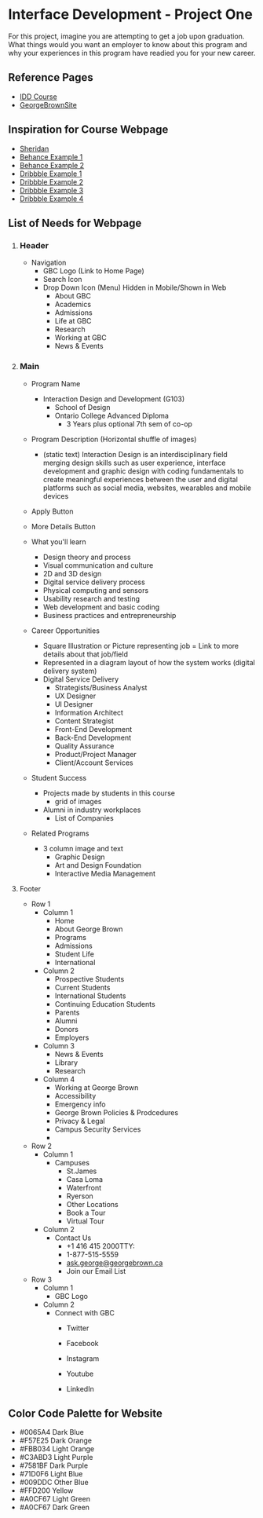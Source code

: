# Interface Development - Project One

For this project, imagine you are attempting to get a job upon graduation. What things would you want an employer to know about this program and why your experiences in this program have readied you for your new career.

## Reference Pages
- [IDD Course](https://www.georgebrown.ca/programs/interaction-design-and-development-program-g103/)
- [GeorgeBrownSite](https://www.georgebrown.ca/)

## Inspiration for Course Webpage
- [Sheridan](https://academics.sheridancollege.ca/programs/bachelor-of-interaction-design)
- [Behance Example 1](https://www.behance.net/gallery/85518831/Buspo-Online-Business-Template)
- [Behance Example 2](https://www.behance.net/gallery/63069925/Landing-Page-nutriciolog-lja-bogdanova)
- [Dribbble Example 1](https://dribbble.com/shots/4650532-About-us)
- [Dribbble Example 2](https://dribbble.com/shots/7073621-Online-Course-Educational-App-UI)
- [Dribbble Example 3](https://dribbble.com/shots/6998421-Education-Web-Platform-Design)
- [Dribbble Example 4](https://dribbble.com/shots/6012262-Courses-Page)

## List of Needs for Webpage
1. ### Header
    - Navigation
        - GBC Logo (Link to Home Page)
        - Search Icon 
        - Drop Down Icon (Menu) Hidden in Mobile/Shown in Web
            - About GBC
            - Academics
            - Admissions
            - Life at GBC
            - Research
            - Working at GBC
            - News & Events

2. ### Main 
    - Program Name
        - Interaction Design and Development (G103)
            - School of Design
            - Ontario College Advanced Diploma
                - 3 Years plus optional 7th sem of co-op
    - Program Description (Horizontal shuffle of images)
        - (static text) Interaction Design is an interdisciplinary field merging design skills such as user experience, interface development and graphic design with coding fundamentals to create meaningful experiences between the user and digital platforms such as social media, websites, wearables and mobile devices
    - Apply Button 
    - More Details Button

    - What you'll learn
        - Design theory and process
        - Visual communication and culture
        - 2D and 3D design
        - Digital service delivery process
        - Physical computing and sensors
        - Usability research and testing
        - Web development and basic coding
        - Business practices and entrepreneurship

    - Career Opportunities
        - Square Illustration or Picture representing job = Link to more details about that job/field
        - Represented in a diagram layout of how the system works (digital delivery system)
        - Digital Service Delivery
            - Strategists/Business Analyst
            - UX Designer
            - UI Designer
            - Information Architect
            - Content Strategist
            - Front-End Development
            - Back-End Development
            - Quality Assurance
            - Product/Project Manager
            - Client/Account Services

    - Student Success
        - Projects made by students in this course
            - grid of images
        - Alumni in industry workplaces
            - List of Companies
            
    - Related Programs
        - 3 column image and text
            - Graphic Design
            - Art and Design Foundation
            - Interactive Media Management

3. Footer
    - Row 1
        - Column 1
            - Home
            - About George Brown
            - Programs
            - Admissions
            - Student Life
            - International
        - Column 2
            - Prospective Students
            - Current Students
            - International Students
            - Continuing Education Students
            - Parents
            - Alumni
            - Donors
            - Employers
        - Column 3
            - News & Events
            - Library
            - Research
        - Column 4
            - Working at George Brown
            - Accessibility
            - Emergency info
            - George Brown Policies & Prodcedures
            - Privacy & Legal
            - Campus Security Services
            -
    - Row 2
        - Column 1
            - Campuses
                - St.James
                - Casa Loma
                - Waterfront
                - Ryerson
                - Other Locations
                - Book a Tour
                - Virtual Tour
        - Column 2
            - Contact Us
                - +1 416 415 2000TTY:
                - 1-877-515-5559
                - ask.george@georgebrown.ca
                - Join our Email List
    - Row 3
        - Column 1
            - GBC Logo
        - Column 2
            - Connect with GBC
                - Twitter
                - Facebook
                - Instagram
                
                - Youtube
                - LinkedIn

## Color Code Palette for Website
- #0065A4 Dark Blue
- #F57E25 Dark Orange
- #FBB034 Light Orange
- #C3ABD3 Light Purple
- #7581BF Dark Purple
- #71D0F6 Light Blue
- #009DDC Other Blue
- #FFD200 Yellow
- #A0CF67 Light Green
- #A0CF67 Dark Green
